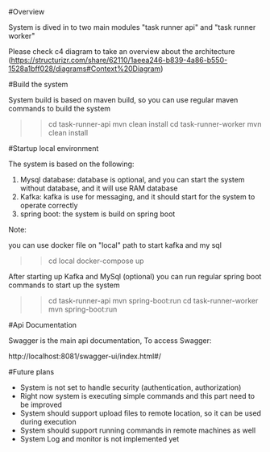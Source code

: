 #Overview

System is dived in to two main modules "task runner api" and "task runner worker"

Please check c4 diagram to take an overview about the architecture (https://structurizr.com/share/62110/1aeea246-b839-4a86-b550-1528a1bff028/diagrams#Context%20Diagram) 

#Build the system

System build is based on maven build, so you can use regular maven commands to build the system

>> cd task-runner-api
>> mvn clean install
>> cd task-runner-worker
>> mvn clean install

#Startup local environment

The system is based on the following:
1) Mysql database: database is optional, and you can start the system without database, and it will use RAM database
2) Kafka: kafka is use for messaging, and it should start for the system to operate correctly
3) spring boot: the system is build on spring boot

Note:

you can use docker file on "local" path to start kafka and my sql

>> cd local
>> docker-compose up

After starting up Kafka and MySql (optional) you can run regular spring boot commands to start up the system

>> cd task-runner-api
>> mvn spring-boot:run
>> cd task-runner-worker
>> mvn spring-boot:run

#Api Documentation

Swagger is the main api documentation, To access Swagger:

http://localhost:8081/swagger-ui/index.html#/

#Future plans

- System is not set to handle security (authentication, authorization)
- Right now system is executing simple commands and this part need to be improved
- System should support upload files to remote location, so it can be used during execution
- System should support running commands in remote machines as well
- System Log and monitor is not implemented yet
